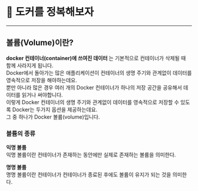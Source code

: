 # 🐳 도커를 정복해보자

<hr>

## 볼륨(Volume)이란?
<strong> docker 컨테이너(container)에 쓰여진 데이터 </strong> 는 기본적으로 컨테이너가 삭제될 때 함께 사라지게 됩니다. <br>
Docker에서 돌아가는 많은 애플리케이션이 컨테이너의 생명 주기와 관계없이 데이터를 영속적으로 저장을 해야하는데요. <br>
뿐만 아니라 많은 경우 여러 개의 Docker 컨테이너가 하나의 저장 공간을 공유해서 데이터를 읽거나 써야합니다. <br>
이렇게 Docker 컨테이너의 생명 주기와 관계없이 데이터를 영속적으로 저장할 수 있도록 Docker는 두가지 옵션을 제공하는데요. <br>
그 중 하나가 Docker 볼륨(volume)입니다. <br>

### 볼륨의 종류
<strong>익명 볼륨</strong> <br>
익명 볼륨이란 컨테이너가 존재하는 동안에만 실제로 존재하는 볼륨을 의미한다. <br>

<strong>명명 볼륨</strong> <br>
명명 볼륨이란 컨테이너가 컨테이너가 종료된 후에도 볼륨이 유지가 되는 것을 의미한다. <br>

